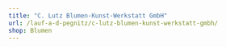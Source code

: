 ```yaml
---
title: "C. Lutz Blumen-Kunst-Werkstatt GmbH"
url: /lauf-a-d-pegnitz/c-lutz-blumen-kunst-werkstatt-gmbh/
shop: Blumen
---
```

